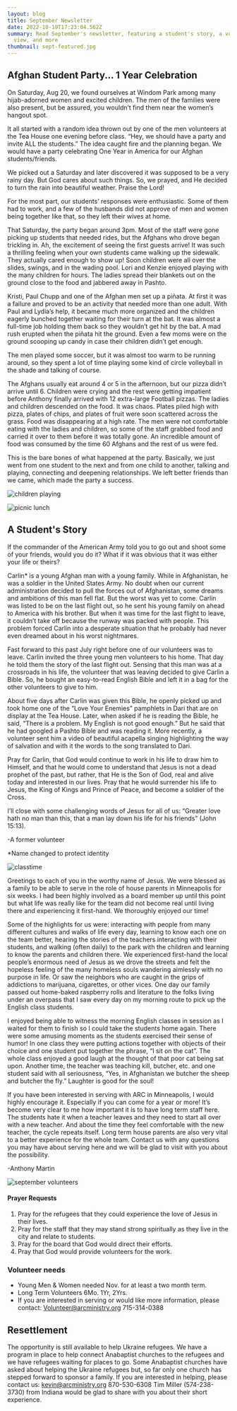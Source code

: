 ```yaml
---
layout: blog
title: September Newsletter
date: 2022-10-19T17:23:04.562Z
summary: Read September's newsletter, featuring a student's story, a volunteer's
  view, and more
thumbnail: sept-featured.jpg
---
```

## A﻿fghan Student Party... 1 Year Celebration

On Saturday, Aug 20, we found ourselves at Windom Park among many hijab-adorned women and excited children. The men of the families were also present, but be assured, you wouldn’t find them near the women’s hangout spot.

It all started with a random idea thrown out by one of the men volunteers at the Tea House one evening before class. “Hey, we should have a party and invite ALL the students.” The idea caught fire and the planning began. We would have a party celebrating One Year in America for our Afghan students/friends.

We picked out a Saturday and later discovered it was supposed to be a very rainy day. But God cares about such things. So, we prayed, and He decided to turn the rain into beautiful weather. Praise the Lord!

For the most part, our students’ responses were enthusiastic. Some of them had to work, and a few of the husbands did not approve of men and women being together like that, so they left their wives at home.

That Saturday, the party began around 3pm. Most of the staff were gone picking up students that needed rides, but the Afghans who drove began trickling in. Ah, the excitement of seeing the first guests arrive! It was such a thrilling feeling when your own students came walking up the sidewalk. They actually cared enough to show up! Soon children were all over the slides, swings, and in the wading pool. Lori and Kenzie enjoyed playing with the many children for hours. The ladies spread their blankets out on the ground close to the food and jabbered away in Pashto.

Kristi, Paul Chupp and one of the Afghan men set up a piñata. At first it was a failure and proved to be an activity that needed more than one adult. With Paul and Lydia’s help, it became much more organized and the children eagerly bunched together waiting for their turn at the bat. It was almost a full-time job holding them back so they wouldn’t get hit by the bat. A mad rush erupted when the piñata hit the ground. Even a few moms were on the ground scooping up candy in case their children didn’t get enough.

The men played some soccer, but it was almost too warm to be running around, so they spent a lot of time playing some kind of circle volleyball in the shade and talking of course.

The Afghans usually eat around 4 or 5 in the afternoon, but our pizza didn’t arrive until 6. Children were crying and the rest were getting impatient before Anthony finally arrived with 12 extra-large Football pizzas. The ladies and children descended on the food. It was chaos. Plates piled high with pizza, plates of chips, and plates of fruit were soon scattered across the grass. Food was disappearing at a high rate. The men were not comfortable eating with the ladies and children, so some of the staff grabbed food and carried it over to them before it was totally gone. An incredible amount of food was consumed by the time 60 Afghans and the rest of us were fed.

This is the bare bones of what happened at the party. Basically, we just went from one student to the next and from one child to another, talking and playing, connecting and deepening relationships. We left better friends than we came, which made the party a success.

![children playing](party.jpg "Children Playing with Friends")

![picnic lunch](picnic.jpg "Picnic Lunch")

## A Student's Story

If the commander of the American Army told you to go out and shoot some of your friends, would you do it? What if it was obvious that it was either your life or theirs?

Carlin* is a young Afghan man with a young family. While in Afghanistan, he was a soldier in the United States Army. No doubt when our current administration decided to pull the forces out of Afghanistan, some dreams and ambitions of this man fell flat. But the worst was yet to come. Carlin was listed to be on the last flight out, so he sent his young family on ahead to America with his brother. But when it was time for the last flight to leave, it couldn’t take off because the runway was packed with people. This problem forced Carlin into a desperate situation that he probably had never even dreamed about in his worst nightmares.

Fast forward to this past July right before one of our volunteers was to leave. Carlin invited the three young men volunteers to his home. That day he told them the story of the last flight out. Sensing that this man was at a crossroads in his life, the volunteer that was leaving decided to give Carlin a Bible. So, he bought an easy-to-read English Bible and left it in a bag for the other volunteers to give to him.

About five days after Carlin was given this Bible, he openly picked up and took home one of the “Love Your Enemies” pamphlets in Dari that are on display at the Tea House. Later, when asked if he is reading the Bible, he said, “There is a problem. My English is not good enough.” But he said that he had googled a Pashto Bible and was reading it. More recently, a volunteer sent him a video of beautiful acapella singing highlighting the way of salvation and with it the words to the song translated to Dari.

Pray for Carlin, that God would continue to work in his life to draw him to Himself, and that he would come to understand that Jesus is not a dead prophet of the past, but rather, that He is the Son of God, real and alive today and interested in our lives. Pray that he would surrender his life to Jesus, the King of Kings and Prince of Peace, and become a soldier of the Cross.

I’ll close with some challenging words of Jesus for all of us: “Greater love hath no man than this, that a man lay down his life for his friends” (John 15:13).

\-A former volunteer

\*Name changed to protect identity

![classtime](classtime.jpg "Class in session")

Greetings to each of you in the worthy name of Jesus. We were blessed as a family to be able to serve in the role of house parents in Minneapolis for six weeks. I had been highly involved as a board member up until this point but what life was really like for the team did not become real until living there and experiencing it first-hand. We thoroughly enjoyed our time!

Some of the highlights for us were: interacting with people from many different cultures and walks of life every day, learning to know each one on the team better, hearing the stories of the teachers interacting with their students, and walking (often daily) to the park with the children and learning to know the parents and children there. We experienced first-hand the local people’s enormous need of Jesus as we drove the streets and felt the hopeless feeling of the many homeless souls wandering aimlessly with no purpose in life. Or saw the neighbors who are caught in the grips of addictions to marijuana, cigarettes, or other vices. One day our family passed out home-baked raspberry rolls and literature to the folks living under an overpass that I saw every day on my morning route to pick up the English class students.

I enjoyed being able to witness the morning English classes in session as I waited for them to finish so I could take the students home again. There were some amusing moments as the students exercised their sense of humor! In one class they were putting actions together with objects of their choice and one student put together the phrase, “I sit on the cat”. The whole class enjoyed a good laugh at the thought of that poor cat being sat upon. Another time, the teacher was teaching kill, butcher, etc. and one student said with all seriousness, “Yes, in Afghanistan we butcher the sheep and butcher the fly.” Laughter is good for the soul!

If you have been interested in serving with ARC in Minneapolis, I would highly encourage it. Especially if you can come for a year or more! It’s become very clear to me how important it is to have long term staff here. The students hate it when a teacher leaves and they need to start all over with a new teacher. And about the time they feel comfortable with the new teacher, the cycle repeats itself. Long term house parents are also very vital to a better experience for the whole team. Contact us with any questions you may have about serving here and we will be glad to visit with you about the possibility.                           

\-Anthony Martin

![september volunteers](sept-group.jpg "September Group of Volunteers")

#### Prayer Requests

1. Pray for the refugees that they could experience the love of Jesus in their lives.
2. Pray for the staff that they may stand strong spiritually as they live in the city and relate to students.
3. Pray for the board that God would direct their efforts. 
4. Pray that God would provide volunteers for the work.



### Volunteer needs

* Young Men & Women needed Nov. for at least a two month term.
* Long Term Volunteers 6Mo. 1Yr, 2Yrs.
* If you are interested in serving or would like more information, please contact:
  Volunteer@arcministry.org 715-314-0388

## Resettlement

The opportunity is still available to help Ukraine refugees. We have a program in place to help connect Anabaptist churches to the refugees and we have refugees waiting for places to go. Some Anabaptist churches have asked about helping the Ukraine refugees but, so far only one church has stepped forward to sponsor a family.
If you are interested in helping, please contact us: kevin@arcministry.org 870-530-6308
Tim Miller (574-238-3730) from Indiana would be glad to share with you about their short experience.